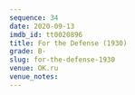 ```yaml
---
sequence: 34
date: 2020-09-13
imdb_id: tt0020896
title: For the Defense (1930)
grade: B-
slug: for-the-defense-1930
venue: OK.ru
venue_notes:
---
```


